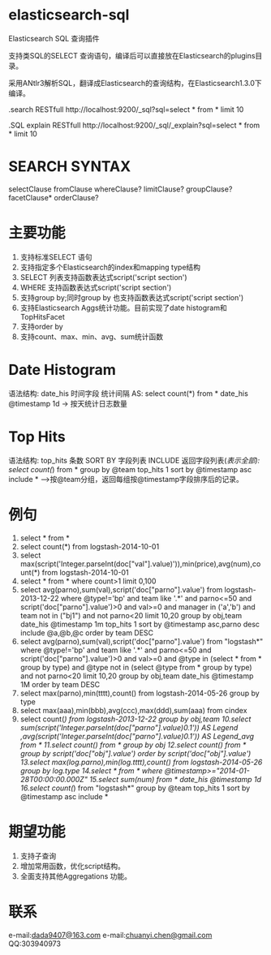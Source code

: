 elasticsearch-sql
=================

 Elasticsearch SQL 查询插件

 支持类SQL的SELECT 查询语句，编译后可以直接放在Elasticsearch的plugins目录。

 采用ANtlr3解析SQL，翻译成Elasticsearch的查询结构，在Elasticsearch1.3.0下编译。

 .search RESTfull
 http://localhost:9200/_sql?sql=select * from * limit 10

 .SQL explain RESTfull
 http://localhost:9200/_sql/_explain?sql=select * from * limit 10


SEARCH SYNTAX
=================
 selectClause 
    fromClause 
    whereClause? 
    limitClause? 
        groupClause? 
        facetClause* 
        orderClause?


 主要功能
=================
1. 支持标准SELECT 语句
2. 支持指定多个Elasticsearch的index和mapping type结构
3. SELECT 列表支持函数表达式script('script section')
4. WHERE 支持函数表达式script('script section')
5. 支持group by;同时group by 也支持函数表达式script('script section')
6. 支持Elasticsearch Aggs统计功能。目前实现了date histogram和TopHitsFacet
7. 支持order by
8. 支持count、max、min、avg、sum统计函数

Date Histogram
=================
语法结构: date_his 时间字段 统计间隔 AS:
select count(*) from * date_his @timestamp 1d   -> 按天统计日志数量

Top Hits 
=================
语法结构: top_hits 条数 SORT BY 字段列表 INCLUDE 返回字段列表(*表示全部):
select count(*) from * group by @team  top_hits 1 sort by @timestamp asc include * -->按@team分组，返回每组按@timestamp字段排序后的记录。


 例句
=================
1. select * from *  
2. select count(*) from logstash-2014-10-01
3. select max(script('Integer.parseInt(doc["val"].value)')),min(price),avg(num),count(*) from logstash-2014-10-01
4. select * from * where count>1 limit 0,100
5. select avg(parno),sum(val),script('doc["parno"].value') from logstash-2013-12-22 where @type!='bp' and team like '.*' and parno<=50 and script('doc["parno"].value')>0 and val>=0 and manager in ('a','b') and team not in ("bj1") and not parno<20 limit 10,20 group by obj,team date_his @timestamp 1m top_hits 1 sort by @timestamp asc,parno desc include @a,@b,@c order by team DESC
6. select avg(parno),sum(val),script('doc["parno"].value') from "logstash*" where @type!='bp' and team like '.*' and parno<=50 and script('doc["parno"].value')>0 and val>=0 and @type in (select * from * group by type) and @type not in (select @type from * group by type) and not parno<20 limit 10,20 group by obj,team date_his @timestamp 1M order by team DESC
7. select max(parno),min(tttt),count() from logstash-2014-05-26 group by type
8. select max(aaa),min(bbb),avg(ccc),max(ddd),sum(aaa) from cindex
9. select count(*) from logstash-2013-12-22 group by obj,team
10.select sum(script('Integer.parseInt(doc["parno"].value)*0.1')) AS Legend ,avg(script('Integer.parseInt(doc["parno"].value)*0.1')) AS Legend_avg from *
11.select count(*) from * group by obj
12.select count(*) from * group by script('doc["obj"].value') order by script('doc["obj"].value')
13.select max(log.parno),min(log.tttt),count() from logstash-2014-05-26 group by log.type
14.select * from * where @timestamp>="2014-01-28T00:00:00.000Z"
15.select sum(num) from * date_his @timestamp 1d
16.select count(*) from "logstash*" group by @team  top_hits 1 sort by @timestamp asc include *

期望功能
=================
1. 支持子查询
2. 增加常用函数，优化script结构。
3. 全面支持其他Aggregations 功能。

联系
=================
e-mail:dada9407@163.com
e-mail:chuanyi.chen@gmail.com
QQ:303940973
